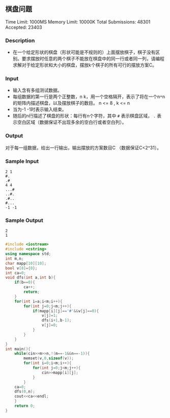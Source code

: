 ﻿## 棋盘问题
Time Limit: 1000MS		Memory Limit: 10000K
Total Submissions: 48301		Accepted: 23403
### Description

* 在一个给定形状的棋盘（形状可能是不规则的）上面摆放棋子，棋子没有区别。要求摆放时任意的两个棋子不能放在棋盘中的同一行或者同一列，请编程求解对于给定形状和大小的棋盘，摆放k个棋子的所有可行的摆放方案C。
### Input

* 输入含有多组测试数据。 
* 每组数据的第一行是两个正整数，n k，用一个空格隔开，表示了将在一个n```*```n的矩阵内描述棋盘，以及摆放棋子的数目。 n <= 8 , k <= n 
* 当为-1 -1时表示输入结束。 
* 随后的n行描述了棋盘的形状：每行有n个字符，其中 ```#``` 表示棋盘区域， ```.``` 表示空白区域（数据保证不出现多余的空白行或者空白列）。 
### Output

对于每一组数据，给出一行输出，输出摆放的方案数目C （数据保证C<2^31）。
### Sample Input
```
2 1
#.
.#
4 4
...#
..#.
.#..
#...
-1 -1
```
### Sample Output
```
2
1
```

```c++
#include <iostream>
#include <cstring>
using namespace std;
int m,n;
char mapp[10][10];
bool v[8]={0};
int ca=0;
void dfs(int a,int b){
    if(b==0){
        ca++;
        return;
    }
    for(int i=a;i<m;i++){
        for(int j=0;j<m;j++){
            if(mapp[i][j]=='#'&&v[j]==0){
                v[j]=1;
                dfs(i+1,b-1);
                v[j]=0;
            }
        }
    }
}
int main(){
    while(cin>>m>>n,!(m==-1&&n==-1)){
        memset(v,0,sizeof(v));
        for(int i=0;i<m;i++){
            for(int j=0;j<m;j++){
                cin>>mapp[i][j];
            }
        }
    ca=0;
    dfs(0,n);
    cout<<ca<<endl;
    }
    return 0;
}
```
